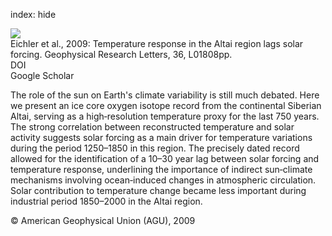 index: hide

<div class="Citation">
    <div class="Citation-thumb CitationThumb-linked"  data-href="https://doi.org/10.1029/2008gl035930">
      <img src="https://static.claimspace.cloud/climate-study-static/refs/thumbs/7/Eichler_et_al_2009-thumb.png" />
    </div>

  <div class="Citation-body">
    <div class="Citation-text">Eichler et al., 2009: Temperature response in the Altai region lags solar forcing. <span class="Article-journal">Geophysical Research Letters, </span><span class="Article-volume">36, </span>L01808pp.</div>
    <div class="Citation-links">
      <div class="CitationLink" data-href="https://doi.org/10.1029/2008gl035930">
        <div class="CitationLink-icon CitationLink-Doi"></div>
        <div class="CitationLink-text">DOI</div>
      </div>
      <div class="CitationLink" data-href="https://scholar.google.com/scholar?q=10.1029/2008gl035930">
        <div class="CitationLink-icon CitationLink-Scholar"></div>
        <div class="CitationLink-text">Google Scholar</div>
      </div>
    </div>
  </div>
</div>

The role of the sun on Earth's climate variability is still much debated. Here we present an ice core oxygen isotope record from the continental Siberian Altai, serving as a high‐resolution temperature proxy for the last 750 years. The strong correlation between reconstructed temperature and solar activity suggests solar forcing as a main driver for temperature variations during the period 1250–1850 in this region. The precisely dated record allowed for the identification of a 10–30 year lag between solar forcing and temperature response, underlining the importance of indirect sun‐climate mechanisms involving ocean‐induced changes in atmospheric circulation. Solar contribution to temperature change became less important during industrial period 1850–2000 in the Altai region.

<div class="Citation-copy">
&copy; American Geophysical Union (AGU), 2009
</div>